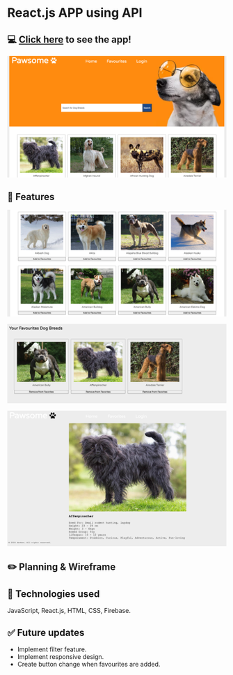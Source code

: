 # React.js APP using API


## :computer: [Click here]() to see the app!

![screenshot](/src/Images/Screenshot%202024-03-08%20at%209.49.35%20am.png)

## :page_facing_up: Features  

![screenshot](/src/Images/Screenshot%202024-03-08%20at%209.50.26%20am.png)


![screenshot](/src/Images/Screenshot%202024-03-08%20at%209.51.07%20am.png)


![screenshot](/src/Images/Screenshot%202024-03-08%20at%209.52.01%20am.png)


## :pencil2: Planning & Wireframe


## :rocket: Technologies used

JavaScript, React.js, HTML, CSS, Firebase. 


## :white_check_mark: Future updates

- Implement filter feature.
- Implement responsive design. 
- Create button change when favourites are added. 